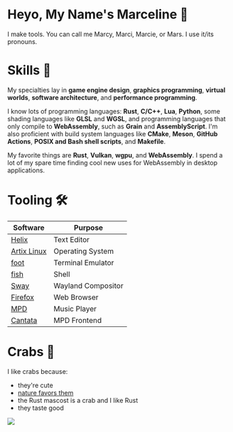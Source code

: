 # Heyo, My Name's Marceline 👾

I make tools.
You can call me Marcy, Marci, Marcie, or Mars.
I use it/its pronouns.

# Skills 🌌

My specialties lay in **game engine design**, **graphics programming**,
**virtual worlds**, **software architecture**, and **performance programming**.

I know lots of programming languages: **Rust**, **C/C++**, **Lua**, **Python**,
some shading languages like **GLSL** and **WGSL**, and programming languages
that only compile to **WebAssembly**, such as **Grain** and **AssemblyScript**.
I'm also proficient with build system languages like **CMake**, **Meson**,
**GitHub Actions**, **POSIX and Bash shell scripts**, and **Makefile**.

My favorite things are **Rust**, **Vulkan**, **wgpu**, and **WebAssembly**. I
spend a lot of my spare time finding cool new uses for WebAssembly in desktop
applications.

# Tooling 🛠️

| Software | Purpose |
| --- | --- |
| [Helix](https://helix-editor.com) | Text Editor |
| [Artix Linux](https://artixlinux.org) | Operating System |
| [foot](https://codeberg.org/dnkl/foot)| Terminal Emulator |
| [fish](https://fishshell.com) | Shell |
| [Sway](https://swaywm.org) | Wayland Compositor |
| [Firefox](https://firefox.com) | Web Browser |
| [MPD](https://musicpd.org) | Music Player |
| [Cantata](https://github.com/CDrummond/cantata) | MPD Frontend |

# Crabs 🦀

I like crabs because:
- they're cute
- [nature favors them](https://www.youtube.com/watch?v=wvfR3XLXPvw)
- the Rust mascost is a crab and I like Rust
- they taste good

<!--
**marceline-cramer/marceline-cramer** is a ✨ _special_ ✨ repository because its `README.md` (this file) appears on your GitHub profile.

Here are some ideas to get you started:

- 🔭 I’m currently working on ...
- 🌱 I’m currently learning ...
- 👯 I’m looking to collaborate on ...
- 🤔 I’m looking for help with ...
- 💬 Ask me about ...
- 📫 How to reach me: ...
- 😄 Pronouns: ...
- ⚡ Fun fact: ...
-->

![](https://github-readme-stats.vercel.app/api?username=marceline-cramer&theme=rose_pine)
